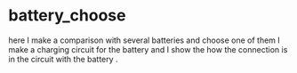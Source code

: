 # battery_choose
here I make a comparison with several batteries and choose one of them
I make a charging circuit for the battery
and I show the how the connection is in the circuit with the battery .
